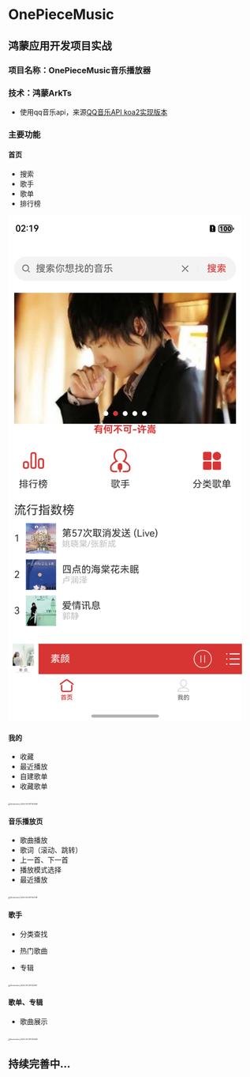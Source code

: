 # OnePieceMusic

## 鸿蒙应用开发项目实战

### 项目名称：OnePieceMusic音乐播放器

### 技术：鸿蒙ArkTs

- 使用qq音乐api，来源[QQ音乐API koa2实现版本](https://rain120.github.io/qq-music-api/#/?id=获取歌手信息)

### 主要功能

#### 首页

- 搜索
- 歌手
- 歌单
- 排行榜

![Image](https://github.com/I-am-lufei/OnePieceMusic/blob/main/Images/Screenshot_2025-05-28T141948.png)

#### 我的

- 收藏
- 最近播放
- 自建歌单
- 收藏歌单

<img src="C:\Users\路飞\Pictures\Screenshot_2025-05-28T142508.png" alt="Screenshot_2025-05-28T142508" style="zoom: 25%;" />

#### 音乐播放页

- 歌曲播放
- 歌词（滚动、跳转）
- 上一首、下一首
- 播放模式选择
- 最近播放

<img src="C:\Users\路飞\Pictures\Screenshot_2025-05-28T142708.png" alt="Screenshot_2025-05-28T142708" style="zoom:25%;" />

#### 歌手

- 分类查找

- 热门歌曲
- 专辑

<img src="C:\Users\路飞\Pictures\Screenshot_2025-05-28T142901.png" alt="Screenshot_2025-05-28T142901" style="zoom:25%;" />

#### 歌单、专辑

- 歌曲展示

<img src="C:\Users\路飞\Pictures\Screenshot_2025-05-28T143008.png" alt="Screenshot_2025-05-28T143008" style="zoom:25%;" />

## 持续完善中...
